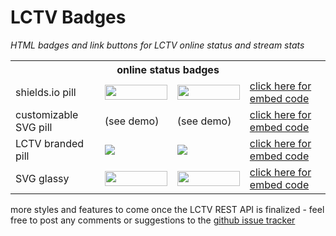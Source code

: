 # LCTV Badges

*HTML badges and link buttons for LCTV online status and stream stats*

<table id="demos-table">
  <tr><th colspan="4">online status badges</th></tr>
  <tr><td>shields.io pill</td>
      <td><img src="https://img.shields.io/badge/LCTV-Online-green.svg" width="100" height="24" /></td>
      <td><img src="https://img.shields.io/badge/LCTV-Offline-red.svg"  width="100" height="24" /></td>
      <td><a href="https://bill-auger.github.io/lctv-badges/demos/online-status-shieldsio.php">click here for embed code</a></td></tr>
  <tr><td>customizable SVG pill</td>
      <td>(see demo)</td>
      <td>(see demo)</td>
      <td><a href="https://bill-auger.github.io/lctv-badges/demos/online-status-v1.php">click here for embed code</a></td></tr>
  <tr><td>LCTV branded pill</td>
      <td><img src="https://bill-auger.github.io/lctv-badges/img/v2/lctv-online.png" /></td>
      <td><img src="https://bill-auger.github.io/lctv-badges/img/v2/lctv-offline.png" /></td>
      <td><a href="https://bill-auger.github.io/lctv-badges/demos/online-status-v2.php">click here for embed code</a></td></tr>
  <tr><td>SVG glassy</td>
      <td><img src="https://bill-auger.github.io/lctv-badges/img/v3/lctv-online.svg"  width="100" height="24" /></td>
      <td><img src="https://bill-auger.github.io/lctv-badges/img/v3/lctv-offline.svg" width="100" height="24" /></td>
      <td><a href="https://bill-auger.github.io/lctv-badges/demos/online-status-v3.php">click here for embed code</a></td></tr>
</table>
<p>more styles and features to come once the LCTV REST API is finalized - feel free to post any comments or suggestions to the <a href="https://github.com/bill-auger/lctv-badges/issues">github issue tracker</a></p>
